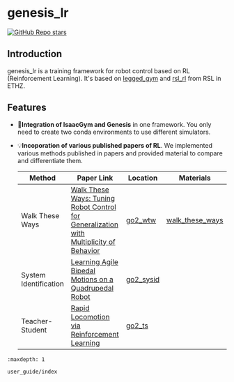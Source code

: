 # genesis_lr

[![GitHub Repo stars](https://img.shields.io/github/stars/lupinjia/genesis_lr)](https://github.com/lupinjia/genesis_lr)

## Introduction

genesis_lr is a training framework for robot control based on RL (Reinforcement Learning). It's based on [legged_gym](https://github.com/leggedrobotics/legged_gym) and [rsl_rl](https://github.com/leggedrobotics/rsl_rl) from RSL in ETHZ. 

## Features

- 🤖**Integration of IsaacGym and Genesis** in one framework. You only need to create two conda environments to use different simulators.
- 💡**Incoporation of various published papers of RL**. We implemented various methods published in papers and provided material to compare and differentiate them.
    
    | Method | Paper Link | Location | Materials |
    |--------|------------|----------|-----------|
    | Walk These Ways | [Walk These Ways: Tuning Robot Control for Generalization with Multiplicity of Behavior](https://arxiv.org/abs/2212.03238) | [go2_wtw](https://github.com/lupinjia/genesis_lr/blob/main/legged_gym/envs/go2/go2_wtw/) | [walk_these_ways](./user_guide/blind_locomotion/walk_these_ways.md) |
    | System Identification | [Learning Agile Bipedal Motions on a Quadrupedal Robot](https://arxiv.org/abs/2311.05818) | [go2_sysid](https://github.com/lupinjia/genesis_lr/tree/main/legged_gym/envs/go2/go2_sysid) | |
    | Teacher-Student | [Rapid Locomotion via Reinforcement Learning](https://agility.csail.mit.edu/) | [go2_ts](https://github.com/lupinjia/genesis_lr/tree/main/legged_gym/envs/go2/go2_ts) | |

```{toctree}
:maxdepth: 1

user_guide/index

```